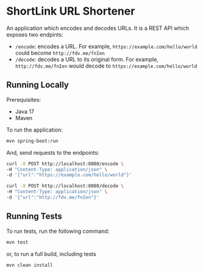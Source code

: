 # ShortLink URL Shortener

An application which encodes and decodes URLs. It is a REST API which exposes two endpints:
- `/encode`: encodes a URL. For example, `https://example.com/hello/world` could become `http://fdv.me/fnIen`
- `/decode`: decodes a URL to its original form. For example, `http://fdv.me/fnIen` would decode to `https://example.com/hello/world`

## Running Locally

Prerequisites:

- Java 17
- Maven

To run the application:

```sh
mvn spring-boot:run
```

And, send requests to the endpoints:

```sh
curl -X POST http://localhost:8080/encode \
-H "Content-Type: application/json" \
-d '{"url":"https://example.com/hello/world"}'
```

```sh
curl -X POST http://localhost:8080/decode \
-H "Content-Type: application/json" \
-d '{"url":"http://fdv.me/fnIen"}'
```

## Running Tests

To run tests, run the following command:

```sh
mvn test
```
or, to run a full build, including tests

```sh
mvn clean install
```